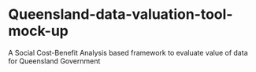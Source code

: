 # Queensland-data-valuation-tool-mock-up
A Social Cost-Benefit Analysis based framework to evaluate value of data for Queensland Government
